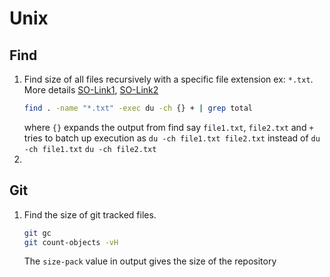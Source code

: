 # Unix
## Find
1. Find size of all files recursively with a specific file extension ex: `*.txt`. More details [SO-Link1](https://unix.stackexchange.com/a/41552/77596), [SO-Link2](https://unix.stackexchange.com/a/202392/77596)
    ```sh
    find . -name "*.txt" -exec du -ch {} + | grep total
    ```
    where `{}` expands the output from find say `file1.txt`, `file2.txt` and `+` tries to batch up execution as `du -ch file1.txt file2.txt` instead of `du -ch file1.txt` `du -ch file2.txt`
2. 


## Git
1. Find the size of git tracked files.
    ```sh
    git gc
    git count-objects -vH
    ```
    The `size-pack` value in output gives the size of the repository


